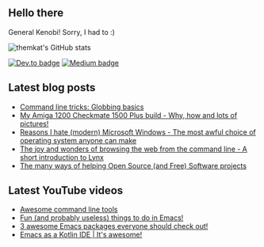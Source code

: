 ## Hello there
General Kenobi! Sorry, I had to :)

![themkat's GitHub stats](https://github-readme-stats.vercel.app/api?username=themkat)


[![Dev.to badge](https://img.shields.io/badge/-DevTo-lightgray?logo=dev.to)](https://dev.to/themkat) [![Medium badge](https://img.shields.io/badge/-Medium-darkblue?logo=medium)](https://medium.com/@themkat)


<!--
**themkat/themkat** is a ✨ _special_ ✨ repository because its `README.md` (this file) appears on your GitHub profile.

Here are some ideas to get you started:

- 🔭 I’m currently working on ...
- 🌱 I’m currently learning ...
- 👯 I’m looking to collaborate on ...
- 🤔 I’m looking for help with ...
- 💬 Ask me about ...
- 📫 How to reach me: ...
- 😄 Pronouns: ...
- ⚡ Fun fact: ...
-->


## Latest blog posts
<!-- BLOG-POST-LIST:START -->
- [Command line tricks: Globbing basics](https://themkat.net/2024/02/24/command_line_tricks_globbing.html)
- [My Amiga 1200 Checkmate 1500 Plus build - Why, how and lots of pictures!](https://themkat.net/2024/02/12/amiga_checkmate_build.html)
- [Reasons I hate &lpar;modern&rpar; Microsoft Windows - The most awful choice of operating system anyone can make](https://themkat.net/2024/01/27/reasons_i_hate_modern_windows.html)
- [The joy and wonders of browsing the web from the command line - A short introduction to Lynx](https://themkat.net/2024/01/20/command_line_web_browsing.html)
- [The many ways of helping Open Source &lpar;and Free&rpar; Software projects](https://themkat.net/2024/01/10/the_many_ways_to_help_open_source.html)
<!-- BLOG-POST-LIST:END -->


## Latest YouTube videos
<!-- YOUTUBE-LIST:START -->
- [Awesome command line tools](https://www.youtube.com/watch?v=tLS9KbDhtFQ)
- [Fun &lpar;and probably useless&rpar; things to do in Emacs!](https://www.youtube.com/watch?v=G4kyCBEVvr8)
- [3 awesome Emacs packages everyone should check out!](https://www.youtube.com/watch?v=9O_0vwrLCow)
- [Emacs as a Kotlin IDE | It&#39;s awesome!](https://www.youtube.com/watch?v=J4s3T0dd5CY)
<!-- YOUTUBE-LIST:END -->
